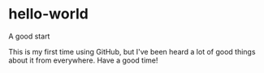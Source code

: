 # hello-world
A good start

This is my first time using GitHub, but I've been heard a lot of good things about it from everywhere.
Have a good time!

